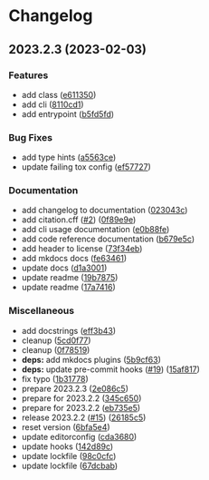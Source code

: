 # Changelog

## 2023.2.3 (2023-02-03)


### Features

* add class ([e611350](https://github.com/afuetterer/services-test/commit/e6113509b8b763699d0e4426cb447d6266930c88))
* add cli ([8110cd1](https://github.com/afuetterer/services-test/commit/8110cd14d89d53c60c49e99054b309892541b8e5))
* add entrypoint ([b5fd5fd](https://github.com/afuetterer/services-test/commit/b5fd5fd8115217953e71c30bb8eff3d21b11a655))


### Bug Fixes

* add type hints ([a5563ce](https://github.com/afuetterer/services-test/commit/a5563ce25a3bf513a3675be684854fe5bc87827c))
* update failing tox config ([ef57727](https://github.com/afuetterer/services-test/commit/ef577273484c33e3c92715f3cd2c64c5dec8bc74))


### Documentation

* add changelog to documentation ([023043c](https://github.com/afuetterer/services-test/commit/023043c6eee9d7d4b6f3abf39218e303e1d0191a))
* add citation.cff ([#2](https://github.com/afuetterer/services-test/issues/2)) ([0f89e9e](https://github.com/afuetterer/services-test/commit/0f89e9eb75e614d4ff4266d0622412e09757ab9f))
* add cli usage documentation ([e0b88fe](https://github.com/afuetterer/services-test/commit/e0b88fe3fbb78fb4f3c7c5f1a8f11c0bf20eb195))
* add code reference documentation ([b679e5c](https://github.com/afuetterer/services-test/commit/b679e5cd7b9b40d1a6d9eacc3dbe38ec8a2a84bb))
* add header to license ([73f34eb](https://github.com/afuetterer/services-test/commit/73f34eb6efe3d5bc895cb286bcd2636d6ccd0dd6))
* add mkdocs docs ([fe63461](https://github.com/afuetterer/services-test/commit/fe634614efb308abf40856dc52ba50e3a6dbd908))
* update docs ([d1a3001](https://github.com/afuetterer/services-test/commit/d1a300141c0126f2c6c4c7c14ea983779db90d44))
* update readme ([19b7875](https://github.com/afuetterer/services-test/commit/19b7875edfaf8d3f4d4c455ecfb67bf3797c06f0))
* update readme ([17a7416](https://github.com/afuetterer/services-test/commit/17a741667a19a8ee95b6abadd2727d3cd22cb836))


### Miscellaneous

* add docstrings ([eff3b43](https://github.com/afuetterer/services-test/commit/eff3b43584c39baa862f1b0a7161ba1482d5d38c))
* cleanup ([5cd0f77](https://github.com/afuetterer/services-test/commit/5cd0f77c1a1b0591300128a497cbbe46885da6d9))
* cleanup ([0f78519](https://github.com/afuetterer/services-test/commit/0f785192c11a9b6abbf42120cbf4f2deefa332b3))
* **deps:** add mkdocs plugins ([5b9cf63](https://github.com/afuetterer/services-test/commit/5b9cf6394a093e3910a72a90f21fe30bfd79925f))
* **deps:** update pre-commit hooks ([#19](https://github.com/afuetterer/services-test/issues/19)) ([15af817](https://github.com/afuetterer/services-test/commit/15af8174069e4686ee1f1e166f6f6e299b202846))
* fix typo ([1b31778](https://github.com/afuetterer/services-test/commit/1b317789d1b5c0f0d749bf806d9bab6d78259aa0))
* prepare 2023.2.3 ([2e086c5](https://github.com/afuetterer/services-test/commit/2e086c520215741556da83bacdba10fde8399118))
* prepare for 2023.2.2 ([345c650](https://github.com/afuetterer/services-test/commit/345c650e471b3aa335b22691c1101f1650b444d1))
* prepare for 2023.2.2 ([eb735e5](https://github.com/afuetterer/services-test/commit/eb735e5b797605743053da570e4aec4bc574b018))
* release 2023.2.2 ([#15](https://github.com/afuetterer/services-test/issues/15)) ([26185c5](https://github.com/afuetterer/services-test/commit/26185c5906bd6355d1560deab5fa9df7af72d0d7))
* reset version ([6bfa5e4](https://github.com/afuetterer/services-test/commit/6bfa5e4a3dfd445a93765186a863cc04ba0e71f6))
* update editorconfig ([cda3680](https://github.com/afuetterer/services-test/commit/cda3680bffe7d66a15e2c3cb8d8522cf293df074))
* update hooks ([142d89c](https://github.com/afuetterer/services-test/commit/142d89c5e9ed561e63f036e94ab1b7a9c327b302))
* update lockfile ([98c0cfc](https://github.com/afuetterer/services-test/commit/98c0cfc1969d79d71e51338a4b7ffde8422671a5))
* update lockfile ([67dcbab](https://github.com/afuetterer/services-test/commit/67dcbab77f9eebd12337c2f92330c98ad75dbc84))

